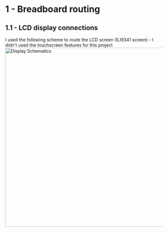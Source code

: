 # 1 - Breadboard routing
## 1.1 - LCD display connections
I used the following scheme to route the LCD screen (ILI9341 screen) - I didn't used the touchscreen features for this project
<img width="1535" height="572" alt="Display Schematics" src="https://github.com/user-attachments/assets/2e32194e-9094-4bf9-8446-18eb0c0a96b8" />
